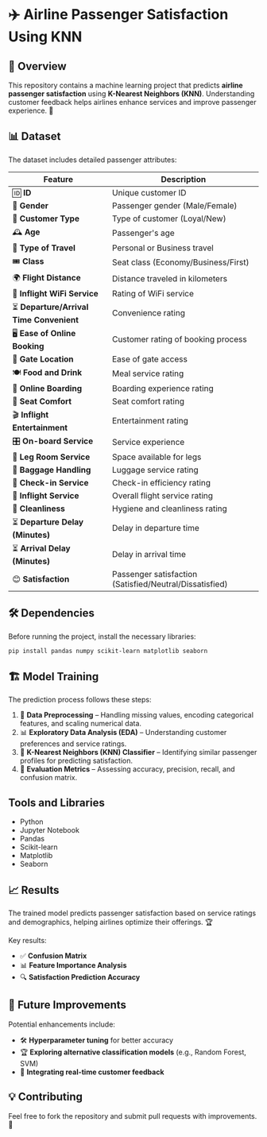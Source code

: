 # ✈️ Airline Passenger Satisfaction Using KNN  

## 📌 Overview  
This repository contains a machine learning project that predicts **airline passenger satisfaction** using **K-Nearest Neighbors (KNN)**. Understanding customer feedback helps airlines enhance services and improve passenger experience. 🛫  

## 📊 Dataset  
The dataset includes detailed passenger attributes:  

| Feature | Description |
|---------|------------|
| 🆔 **ID** | Unique customer ID |
| 🚻 **Gender** | Passenger gender (Male/Female) |
| 👥 **Customer Type** | Type of customer (Loyal/New) |
| 🕰 **Age** | Passenger's age |
| 🎒 **Type of Travel** | Personal or Business travel |
| 🎟 **Class** | Seat class (Economy/Business/First) |
| 🌍 **Flight Distance** | Distance traveled in kilometers |
| 📶 **Inflight WiFi Service** | Rating of WiFi service |
| ⏳ **Departure/Arrival Time Convenient** | Convenience rating |
| 🖥 **Ease of Online Booking** | Customer rating of booking process |
| 🚪 **Gate Location** | Ease of gate access |
| 🍽 **Food and Drink** | Meal service rating |
| 🚀 **Online Boarding** | Boarding experience rating |
| 💺 **Seat Comfort** | Seat comfort rating |
| 🎬 **Inflight Entertainment** | Entertainment rating |
| 🎛 **On-board Service** | Service experience |
| 🦵 **Leg Room Service** | Space available for legs |
| 🎒 **Baggage Handling** | Luggage service rating |
| 🏁 **Check-in Service** | Check-in efficiency rating |
| 🛫 **Inflight Service** | Overall flight service rating |
| 🧼 **Cleanliness** | Hygiene and cleanliness rating |
| ⏳ **Departure Delay (Minutes)** | Delay in departure time |
| ⏳ **Arrival Delay (Minutes)** | Delay in arrival time |
| 😊 **Satisfaction** | Passenger satisfaction (Satisfied/Neutral/Dissatisfied) |

## 🛠 Dependencies  
Before running the project, install the necessary libraries:  

```bash
pip install pandas numpy scikit-learn matplotlib seaborn
```

## 🏗 Model Training  
The prediction process follows these steps:  
1. 🧹 **Data Preprocessing** – Handling missing values, encoding categorical features, and scaling numerical data.  
2. 📊 **Exploratory Data Analysis (EDA)** – Understanding customer preferences and service ratings.  
3. 🤖 **K-Nearest Neighbors (KNN) Classifier** – Identifying similar passenger profiles for predicting satisfaction.  
4. 📏 **Evaluation Metrics** – Assessing accuracy, precision, recall, and confusion matrix.  

## Tools and Libraries

- Python
- Jupyter Notebook
- Pandas
- Scikit-learn
- Matplotlib
- Seaborn

## 📈 Results  
The trained model predicts passenger satisfaction based on service ratings and demographics, helping airlines optimize their offerings. 🏆  

Key results:  
- ✅ **Confusion Matrix**  
- 📊 **Feature Importance Analysis**  
- 🔍 **Satisfaction Prediction Accuracy**  

## 🔮 Future Improvements  
Potential enhancements include:  
- 🛠 **Hyperparameter tuning** for better accuracy  
- 🏆 **Exploring alternative classification models** (e.g., Random Forest, SVM)  
- 📡 **Integrating real-time customer feedback**  

## 💡 Contributing  
Feel free to fork the repository and submit pull requests with improvements. 🚀  




